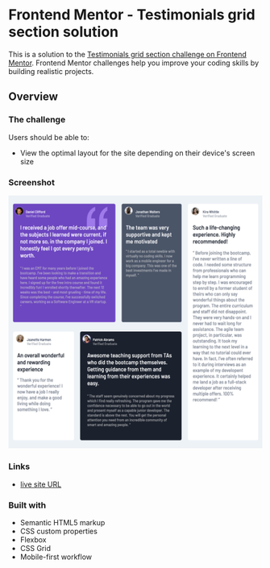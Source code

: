 # Frontend Mentor - Testimonials grid section solution

This is a solution to the [Testimonials grid section challenge on Frontend Mentor](https://www.frontendmentor.io/challenges/testimonials-grid-section-Nnw6J7Un7). Frontend Mentor challenges help you improve your coding skills by building realistic projects. 

## Overview

### The challenge

Users should be able to:

- View the optimal layout for the site depending on their device's screen size

### Screenshot

![](/images/Screenshot%202022-08-28%20at%2000.10.44.png)


### Links

- [live site URL](https://testimonials-grid-frontend-mentor.netlify.app/)


### Built with

- Semantic HTML5 markup
- CSS custom properties
- Flexbox
- CSS Grid
- Mobile-first workflow

